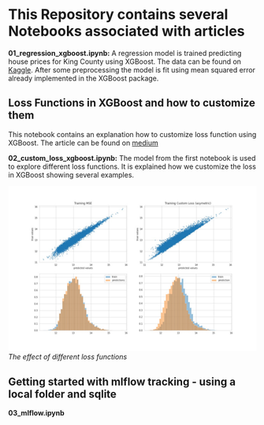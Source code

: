 # This Repository contains several Notebooks associated with articles


**01_regression_xgboost.ipynb:** A regression model is trained predicting house prices for King County using XGBoost. 
The data can be found on [Kaggle](https://www.kaggle.com/datasets/harlfoxem/housesalesprediction). 
After some preprocessing the model is fit using mean squared error already implemented in the XGBoost package.


## Loss Functions in XGBoost and how to customize them
This notebook contains an explanation how to customize loss function using XGBoost. The article can be found on [medium](https://medium.com/@falbrechtg/loss-functions-in-xgboost-c89885b57346)

**02_custom_loss_xgboost.ipynb:** The model from the first notebook is used to explore different loss functions. 
It is explained how we customize the loss in XGBoost showing several examples.

![different_losses](compare_loss_train.jpg)
*The effect of different loss functions*

## Getting started with mlflow tracking - using a local folder and sqlite
**03_mlflow.ipynb**
